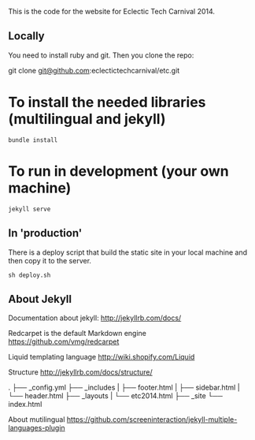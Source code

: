 This is the code for the website for Eclectic Tech Carnival 2014.

Locally
-------

You need to install ruby and git. Then you clone the repo:

git clone git@github.com:eclectictechcarnival/etc.git

# To install the needed libraries (multilingual and jekyll)

`bundle install`

# To run in development (your own machine)

`jekyll serve`


In 'production'
---------------

There is a deploy script that build the static site in your local machine and then copy it to the server. 

`sh deploy.sh`


About Jekyll
------------

Documentation about jekyll: http://jekyllrb.com/docs/

Redcarpet is the default Markdown engine https://github.com/vmg/redcarpet

Liquid templating language  http://wiki.shopify.com/Liquid

Structure http://jekyllrb.com/docs/structure/

.
├── _config.yml
├── _includes
|   ├── footer.html
|   ├── sidebar.html
|   └── header.html
├── _layouts
|   └── etc2014.html
├── _site
└── index.html


About mutilingual   https://github.com/screeninteraction/jekyll-multiple-languages-plugin
